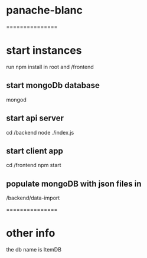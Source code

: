 # panache-blanc

===============

# start instances

run npm install in root and /frontend

## start mongoDb database
mongod

## start api server
cd /backend
node ./index.js 

## start client app
cd /frontend
npm start

## populate mongoDB with json files in
/backend/data-import

===============

# other info
the db name is ItemDB